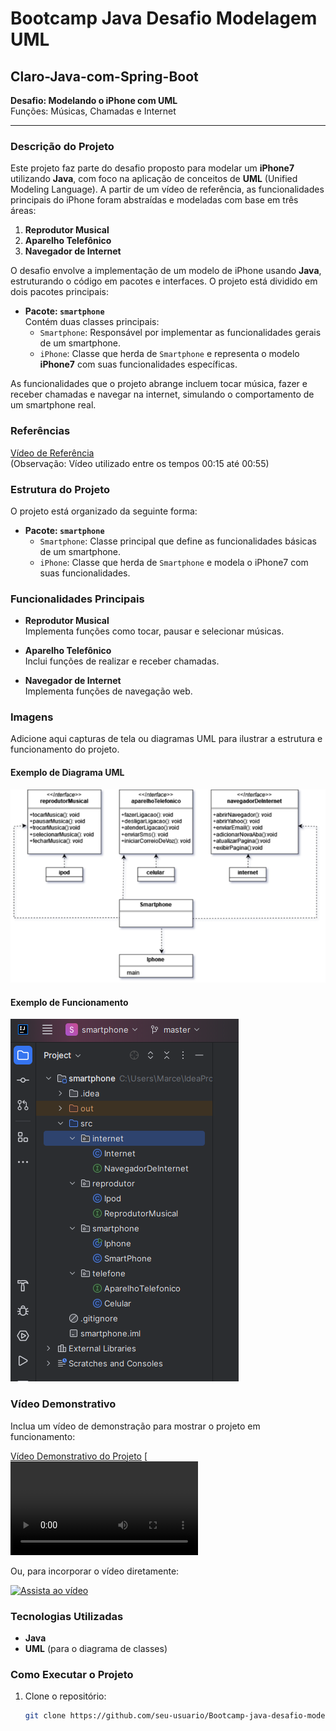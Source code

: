 # Bootcamp Java Desafio Modelagem UML

## Claro-Java-com-Spring-Boot

**Desafio: Modelando o iPhone com UML**  
Funções: Músicas, Chamadas e Internet

***
### Descrição do Projeto

Este projeto faz parte do desafio proposto para modelar um **iPhone7** utilizando **Java**, com foco na aplicação de conceitos de **UML** (Unified Modeling Language). A partir de um vídeo de referência, as funcionalidades principais do iPhone foram abstraídas e modeladas com base em três áreas:

1. **Reprodutor Musical**
2. **Aparelho Telefônico**
3. **Navegador de Internet**

O desafio envolve a implementação de um modelo de iPhone usando **Java**, estruturando o código em pacotes e interfaces. O projeto está dividido em dois pacotes principais:

- **Pacote: `smartphone`**  
  Contém duas classes principais:
    - `Smartphone`: Responsável por implementar as funcionalidades gerais de um smartphone.
    - `iPhone`: Classe que herda de `Smartphone` e representa o modelo **iPhone7** com suas funcionalidades específicas.

As funcionalidades que o projeto abrange incluem tocar música, fazer e receber chamadas e navegar na internet, simulando o comportamento de um smartphone real.

### Referências

[Vídeo de Referência](https://www.youtube.com/watch?v=9ou608QQRq8)  
(Observação: Vídeo utilizado entre os tempos 00:15 até 00:55)

### Estrutura do Projeto

O projeto está organizado da seguinte forma:

- **Pacote: `smartphone`**
    - `Smartphone`: Classe principal que define as funcionalidades básicas de um smartphone.
    - `iPhone`: Classe que herda de `Smartphone` e modela o iPhone7 com suas funcionalidades.

### Funcionalidades Principais

- **Reprodutor Musical**  
  Implementa funções como tocar, pausar e selecionar músicas.

- **Aparelho Telefônico**  
  Inclui funções de realizar e receber chamadas.

- **Navegador de Internet**  
  Implementa funções de navegação web.

### Imagens

Adicione aqui capturas de tela ou diagramas UML para ilustrar a estrutura e funcionamento do projeto.

#### Exemplo de Diagrama UML
![Diagrama UML do Projeto](./src/images/iphone7.drawio.png)

#### Exemplo de Funcionamento
![Imagem do Projeto em Execução](./src/images/estruturaDePasta.png)

### Vídeo Demonstrativo

Inclua um vídeo de demonstração para mostrar o projeto em funcionamento:

[Vídeo Demonstrativo do Projeto](./src/images/execucaoJava.mp4)
[![Assista ao vídeo](./src/images/execucaoJava.mp4)

Ou, para incorporar o vídeo diretamente:

[![Assista ao vídeo](https://img.youtube.com/vi/9ou608QQRq8/0.jpg)](https://www.youtube.com/watch?v=9ou608QQRq8)

### Tecnologias Utilizadas

- **Java**
- **UML** (para o diagrama de classes)

### Como Executar o Projeto

1. Clone o repositório:
   ```bash
   git clone https://github.com/seu-usuario/Bootcamp-java-desafio-modelagem-uml.git
